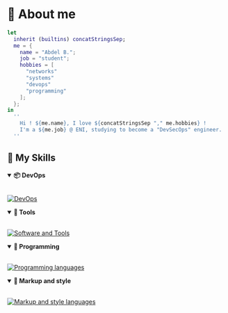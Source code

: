# 🙋 About me
```nix
let
  inherit (builtins) concatStringsSep;
  me = {
    name = "Abdel B.";
    job = "student";
    hobbies = [
      "networks"
      "systems"
      "devops"
      "programming"
    ];
  };
in
  ''
    Hi ! ${me.name}, I love ${concatStringsSep "," me.hobbies} !
    I'm a ${me.job} @ ENI, studying to become a "DevSecOps" engineer.
  ''
```

## 🔁 My Skills

<details open>
  <summary><b>📦 DevOps</b></summary>
  <br>

[![DevOps](https://go-skill-icons.vercel.app/api/icons?i=bash,powershell,docker,nix,githubactions,vagrant,terraform)](https://skillicons.dev)
</details>

<details open>
  <summary><b>🔧 Tools</b></summary>
  <br>

[![Software and Tools](https://go-skill-icons.vercel.app/api/icons?i=linux,wireshark,neovim,tmux,git,github,gitlab)](https://skillicons.dev)
</details>

<details open>
  <summary><b>🧠 Programming</b></summary>
  <br>

[![Programming languages](https://go-skill-icons.vercel.app/api/icons?i=rust,haskell,python,c)](https://skillicons.dev)
</details>

<details open>
  <summary><b>🎨 Markup and style</b></summary>
  <br>

[![Markup and style languages](https://go-skill-icons.vercel.app/api/icons?i=html,css,sass,markdown,yaml,regex)](https://skillicons.dev)
</details>

